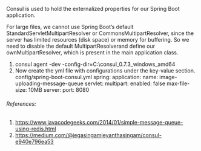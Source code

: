 

Consul is used to hold the externalized properties for our Spring Boot application. 

For large files, we cannot use Spring Boot’s default StandardServletMultipartResolver or CommonsMultipartResolver, since the server has limited resources (disk space) or memory for buffering. So we need to disable the default MultipartResolverand define our ownMultipartResolver, which is present in the main application class.

1. consul agent -dev -config-dir=C:\\consul_0.7.3_windows_amd64
2. Now create the yml file with configurations under the key-value section. config/spring-boot-consul.yml
          spring:
              application:
                  name: image-uploading-message-queue
              servlet:
                  multipart:
                      enabled: false
                      max-file-size: 10MB
          server:
              port: 8080







###### References:
1. https://www.javacodegeeks.com/2014/01/simple-message-queue-using-redis.html
2. https://medium.com/@jegasingamjeyanthasingam/consul-e940e796ea53
